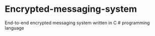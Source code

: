 # Encrypted-messaging-system
End-to-end encrypted messaging system written in C # programming language
